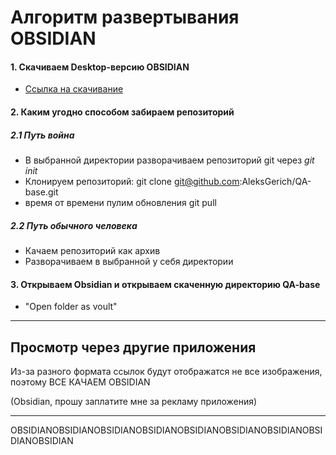 
# Алгоритм развертывания OBSIDIAN


#### 1. Скачиваем Desktop-версию OBSIDIAN
- [Ссылка на скачивание](https://obsidian.md/download)
#### 2. Каким угодно способом забираем репозиторий

##### 2.1 Путь война
- В выбранной директории разворачиваем репозиторий git через *git init*
- Клонируем репозиторий:
  git clone git@github.com:AleksGerich/QA-base.git
- время от времени пулим обновления
  git pull
##### 2.2 Путь обычного человека
- Качаем репозиторий как архив 
- Разворачиваем в выбранной у себя директории
#### 3. Открываем Obsidian и открываем скаченную директорию QA-base
- "Open folder as voult"

---
## Просмотр через другие приложения

Из-за разного формата ссылок будут отображатся не все изображения, поэтому ВСЕ КАЧАЕМ OBSIDIAN 

(Obsidian, прошу заплатите мне за рекламу приложения)

---
OBSIDIANOBSIDIANOBSIDIANOBSIDIANOBSIDIANOBSIDIANOBSIDIANOBSIDIANOBSIDIAN